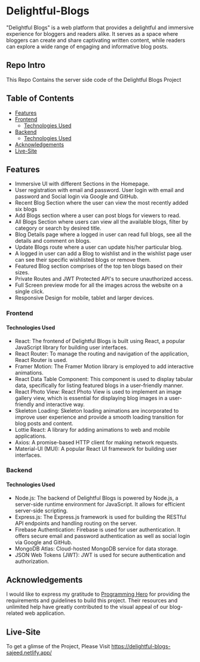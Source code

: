 # Delightful-Blogs
"Delightful Blogs" is a web platform that provides a delightful and immersive experience for bloggers and readers alike. It serves as a space where bloggers can create and share captivating written content, while readers can explore a wide range of engaging and informative blog posts.

## Repo Intro
This Repo Contains the server side code of the Delightful Blogs Project

## Table of Contents
- [Features](#features)
- [Frontend](#frontend)
  - [Technologies Used](#technologies-used)
- [Backend](#backend)
  - [Technologies Used](#technologies-used)
- [Acknowledgements](#acknowledgements)
- [Live-Site](#live-site)

## Features

- Immersive UI with different Sections in the Homepage.
- User registration with email and password. User login with email and password and Social login via Google and GitHub.
- Recent Blog Section where the user can view the most recently added six blogs
- Add Blogs section where a user can post blogs for viewers to read. 
- All Blogs Section where users can view all the available blogs, filter by category or search by desired title.
- Blog Details page where a logged in user can read full blogs, see all the details and comment on blogs.
- Update Blogs route where a user can update his/her particular blog.
- A logged in user can add a Blog to wishlist and in the wishlist page user can see their specific wishlisted blogs or remove them.
- Featured Blog section comprises of the top ten blogs based on their sizes.
- Private Routes and JWT Protected API's to secure unauthorized access.
- Full Screen preview mode for all the images across the website on a single click.
- Responsive Design for mobile, tablet and larger devices.

### Frontend
#### Technologies Used

- React: The frontend of Delightful Blogs is built using React, a popular JavaScript library for building user interfaces.
- React Router: To manage the routing and navigation of the application, React Router is used.
- Framer Motion: The Framer Motion library is employed to add interactive animations.
- React Data Table Component: This component is used to display tabular data, specifically for listing featured blogs in a user-friendly manner.
- React Photo View: React Photo View is used to implement an image gallery view, which is essential for displaying blog images in a user-friendly and interactive way.
- Skeleton Loading: Skeleton loading animations are incorporated to improve user experience and provide a smooth loading transition for blog posts and content.
- Lottie React: A library for adding animations to web and mobile applications.
- Axios: A promise-based HTTP client for making network requests.
- Material-UI (MUI): A popular React UI framework for building user interfaces.

### Backend
#### Technologies Used

- Node.js: The backend of Delightful Blogs is powered by Node.js, a server-side runtime environment for JavaScript. It allows for efficient server-side scripting.
- Express.js: The Express.js framework is used for building the RESTful API endpoints and handling routing on the server.
- Firebase Authentication: Firebase is used for user authentication. It offers secure email and password authentication as well as social login via Google and GitHub.
- MongoDB Atlas: Cloud-hosted MongoDB service for data storage.
- JSON Web Tokens (JWT): JWT is used for secure authentication and authorization.


## Acknowledgements

I would like to express my gratitude to [Programming Hero](https://www.programming-hero.com/) for providing the requirements and guidelines to build this project. Their resources and unlimited help have greatly contributed to the visual appeal of our blog-related web application.

## Live-Site
To get a glimse of the Project, Please Visit https://delightful-blogs-sajeed.netlify.app/

